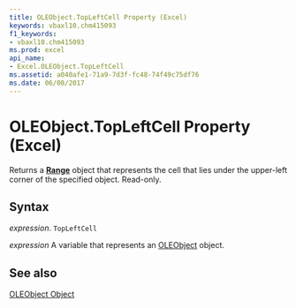 ```yaml
---
title: OLEObject.TopLeftCell Property (Excel)
keywords: vbaxl10.chm415093
f1_keywords:
- vbaxl10.chm415093
ms.prod: excel
api_name:
- Excel.OLEObject.TopLeftCell
ms.assetid: a040afe1-71a9-7d3f-fc48-74f49c75df76
ms.date: 06/08/2017
---
```



# OLEObject.TopLeftCell Property (Excel)

Returns a  **[Range](Excel.Range(object).md)** object that represents the cell that lies under the upper-left corner of the specified object. Read-only.


## Syntax

 _expression_. `TopLeftCell`

 _expression_ A variable that represents an [OLEObject](./Excel.OLEObject.md) object.


## See also


[OLEObject Object](Excel.OLEObject.md)


